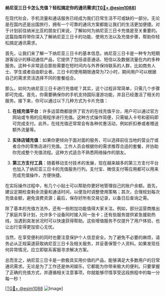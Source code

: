 **纳尼亚三日卡怎么充值？轻松搞定你的通讯需求[[TG💪+ @esim1088](https://t.me/s/esim1088)]**

在现代社会，手机流量和通话服务已经成为我们日常生活不可或缺的一部分。无论是在国内还是出国旅行，拥有一个可靠的通讯方案都能让我们的生活更加便捷。对于计划前往纳米比亚的朋友们来说，了解如何为纳尼亚三日卡充值是至关重要的。这篇指南将带你深入了解纳尼亚三日卡的功能、使用方法以及充值步骤，帮助你轻松搞定通讯需求。

首先，让我们来了解一下纳尼亚三日卡的基本信息。纳尼亚三日卡是一种专为短期游客设计的移动通信产品，它提供了包括语音通话、短信以及数据流量在内的多种服务。这种卡非常适合那些需要在短时间内与外界保持联系的人群，比如商务人士、学生或者自由职业者。三日卡的使用期限通常为72小时，期间用户可以根据自己的需求灵活选择不同的套餐组合。

那么，如何为纳尼亚三日卡进行充值呢？其实，这个过程非常简单，只需几个步骤即可完成。首先，你需要确保你的手机支持国际漫游功能，并且已经激活了相关的服务。接下来，你可以通过以下几种方式为卡片充值：

1. **在线充值平台**：许多运营商都提供了官方的在线充值平台，用户可以通过官方网站或专用的应用程序进行充值。这种方式操作简便，只需输入卡号和密码即可完成支付。此外，在线充值还常常会有各种优惠活动，例如折扣券或者赠送额外流量等。

2. **实体店铺充值**：如果你更倾向于面对面的服务，可以选择前往当地的营业厅或者合作的零售店进行充值。工作人员会根据你的需求推荐合适的套餐，并协助你完成整个充值流程。这种方式适合不熟悉网络操作的朋友。

3. **第三方支付工具**：随着移动支付技术的发展，现在越来越多的第三方支付平台也加入了纳尼亚三日卡的充值服务行列。支付宝、微信支付等应用都可以用来完成充值操作，方便快捷。

在实际操作过程中，有几个小贴士可以帮助你更好地管理自己的账户余额。首先，建议定期检查剩余流量和通话时间，以便及时调整使用策略；其次，合理规划每次充值金额，避免浪费资源；最后，保存好所有交易记录，以备日后查询之需。

除了基本的充值方法外，还有一些附加功能值得大家关注。例如，部分运营商推出了家庭共享计划，允许多个设备同时接入同一张卡；还有些服务提供紧急援助热线，当遇到突发状况时可以快速获得帮助。这些增值服务不仅提升了用户体验，也让出行变得更加安心无忧。

当然，在享受便利的同时也要注意保护个人信息安全。为了避免不必要的麻烦，请务必从正规渠道获取纳尼亚三日卡及相关服务，并妥善保管个人资料。如果发现任何异常情况，应立即联系客服寻求解决方案。

总而言之，纳尼亚三日卡是一款极具实用价值的产品，能够满足大多数用户的日常通讯需求。无论是为了工作还是休闲娱乐，它都能为你带来极大的便利。只要掌握了正确的充值方式，并遵循相关注意事项，你就能够尽情享受这段旅程中的每一分每一秒！

[[TG💪+ @esim1088](https://t.me/s/esim1088) ![Image](https://i.postimg.cc/4NQfJmqS/Snipaste-2025-05-13-00-14-12.png)]